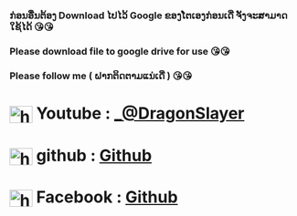 
<h3 align="left"> ກ່ອນອື່ນຕ້ອງ Download ໄປໄວ້ Google ຂອງໂຕເອງກ່ອນເດີ່ ຈັງຈະສາມາດໃຊ້ໄດ້ 😘😘  </h3>
<h3 align="left"> Please download file to google drive for use 😘😘  </h3>


<h3 align="left"> Please follow me ( ຝາກຕິດຕາມແນ່ເດີ່ ) 😘😘  </h3>

# <a href="https://www.youtube.com/@d_ragonslayer?sub_confirmation=1" target="blank"><img align="center" src="https://raw.githubusercontent.com/rahuldkjain/github-profile-readme-generator/master/src/images/icons/Social/youtube.svg" alt="https://www.facebook.com/aphisit.inthongxay.9/" height="30" width="40" /></a> Youtube  : [_@DragonSlayer](https://www.youtube.com/@d_ragonslayer?sub_confirmation=1)
# <a href="https://github.com/Dragonslayer-laos/DragonSlayer_SD_Webui_Colab.ipynb" target="blank"><img align="center" src="https://raw.githubusercontent.com/rahuldkjain/github-profile-readme-generator/master/src/images/icons/Social/github.svg" alt="https://github.com/Dragonslayer-laos/DragonSlayer_SD_Webui_Colab.ipynb" height="30" width="40" /></a>  github : [Github](https://github.com/nolanaatama/sd-1click-colab)
# <a href="https://fb.com/https://www.facebook.com/aphisit.inthongxay.9/" target="blank"><img align="center" src="https://raw.githubusercontent.com/rahuldkjain/github-profile-readme-generator/master/src/images/icons/Social/facebook.svg" alt="https://www.facebook.com/dragonslayer.2023s/" height="30" width="40" /></a>  Facebook : [Github](https://www.facebook.com/dragonslayer.2023s/)



